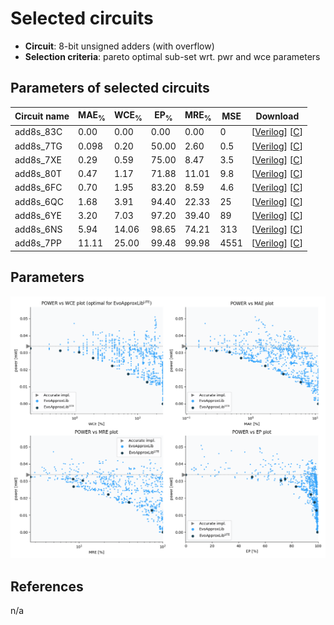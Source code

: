 
Selected circuits
===================
 - **Circuit**: 8-bit unsigned adders (with overflow)
 - **Selection criteria**: pareto optimal sub-set wrt. pwr and wce parameters

Parameters of selected circuits
----------------------------

| Circuit name | MAE<sub>%</sub> | WCE<sub>%</sub> | EP<sub>%</sub> | MRE<sub>%</sub> | MSE | Download |
| --- |  --- | --- | --- | --- | --- | --- | 
| add8s_83C | 0.00 | 0.00 | 0.00 | 0.00 | 0 |  [[Verilog](add8s_83C.v)]  [[C](add8s_83C.c)] |
| add8s_7TG | 0.098 | 0.20 | 50.00 | 2.60 | 0.5 |  [[Verilog](add8s_7TG.v)]  [[C](add8s_7TG.c)] |
| add8s_7XE | 0.29 | 0.59 | 75.00 | 8.47 | 3.5 |  [[Verilog](add8s_7XE.v)]  [[C](add8s_7XE.c)] |
| add8s_80T | 0.47 | 1.17 | 71.88 | 11.01 | 9.8 |  [[Verilog](add8s_80T.v)]  [[C](add8s_80T.c)] |
| add8s_6FC | 0.70 | 1.95 | 83.20 | 8.59 | 4.6 |  [[Verilog](add8s_6FC.v)]  [[C](add8s_6FC.c)] |
| add8s_6QC | 1.68 | 3.91 | 94.40 | 22.33 | 25 |  [[Verilog](add8s_6QC.v)]  [[C](add8s_6QC.c)] |
| add8s_6YE | 3.20 | 7.03 | 97.20 | 39.40 | 89 |  [[Verilog](add8s_6YE.v)]  [[C](add8s_6YE.c)] |
| add8s_6NS | 5.94 | 14.06 | 98.65 | 74.21 | 313 |  [[Verilog](add8s_6NS.v)]  [[C](add8s_6NS.c)] |
| add8s_7PP | 11.11 | 25.00 | 99.48 | 99.98 | 4551 |  [[Verilog](add8s_7PP.v)]  [[C](add8s_7PP.c)] |
    
Parameters
--------------
![Parameters figure](fig.png)

References
--------------
n/a

             